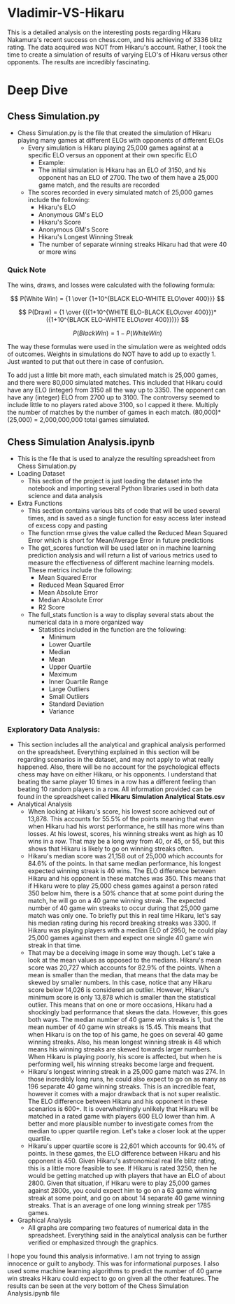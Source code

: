 # Vladimir-VS-Hikaru
This is a detailed analysis on the interesting posts regarding Hikaru Nakamura's recent success on chess.com, and his achieving of 3336 blitz rating. The data acquired was NOT from Hikaru's account. Rather, I took the time to create a simulation of results of varying ELO's of Hikaru versus other opponents. The results are incredibly fascinating.
# Deep Dive 
## Chess Simulation.py
- Chess Simulation.py is the file that created the simulation of Hikaru playing many games at different ELOs with opponents of different ELOs
  - Every simulation is Hikaru playing 25,000 games against at a specific ELO versus an opponent at their own specific ELO
    - Example:
    - The initial simulation is Hikaru has an ELO of 3150, and his opponent has an ELO of 2700. The two of them have a 25,000 game match, and the results are recorded
  - The scores recorded in every simulated match of 25,000 games include the following:
    - Hikaru's ELO
    - Anonymous GM's ELO
    - Hikaru's Score
    - Anonymous GM's Score
    - Hikaru's Longest Winning Streak
    - The number of separate winning streaks Hikaru had that were 40 or more wins
### Quick Note
The wins, draws, and losses were calculated with the following formula:

$$ P(White Win) = {1 \over {1+10^{BLACK ELO-WHITE ELO\over 400}}} $$

$$ P(Draw) = {1 \over {({1+10^{WHITE ELO-BLACK ELO\over 400}})*({1+10^{BLACK ELO-WHITE ELO\over 400}})}} $$

$$ P(Black Win) = 1 - P(White Win) $$

The way these formulas were used in the simulation were as weighted odds of outcomes. Weights in simulations do NOT have to add up to exactly 1. Just wanted to put that out there in case of confusion. 

To add just a little bit more math, each simulated match is 25,000 games, and there were 80,000 simulated matches. This included that Hikaru could have any ELO (integer) from 3150 all the way up to 3350. The opponent can have any (integer) ELO from 2700 up to 3100. The controversy seemed to include little to no players rated above 3100, so I capped it there. Multiply the number of matches by the number of games in each match. (80,000)*(25,000) = 2,000,000,000 total games simulated.

## Chess Simulation Analysis.ipynb
- This is the file that is used to analyze the resulting spreadsheet from Chess Simulation.py
- Loading Dataset
  - This section of the project is just loading the dataset into the notebook and importing several Python libraries used in both data science and data analysis
- Extra Functions
  - This section contains various bits of code that will be used several times, and is saved as a single function for easy access later instead of excess copy and pasting
  - The function rmse gives the value called the Reduced Mean Squared Error which is short for Mean/Average Error in future predictions
  - The get_scores function will be used later on in machine learning prediction analysis and will return a list of various metrics used to measure the effectiveness of different machine learning models. These metrics include the following:
    - Mean Squared Error
    - Reduced Mean Squared Error
    - Mean Absolute Error
    - Median Absolute Error
    - R2 Score
  - The full_stats function is a way to display several stats about the numerical data in a more organized way
    - Statistics included in the function are the following:
      - Minimum
      - Lower Quartile
      - Median
      - Mean
      - Upper Quartile
      - Maximum
      - Inner Quartile Range
      - Large Outliers
      - Small Outliers
      - Standard Deviation
      - Variance
### Exploratory Data Analysis:
  - This section includes all the analytical and graphical analysis performed on the spreadsheet. Everything explained in this section will be regarding scenarios in the dataset, and may not apply to what really happened. Also, there will be no account for the psychological effects chess may have on either Hikaru, or his opponents. I understand that beating the same player 10 times in a row has a different feeling than beating 10 random players in a row. All information provided can be found in the spreadsheet called <b>Hikaru Simulation Analytical Stats.csv</b>
  - Analytical Analysis
     - When looking at Hikaru's score, his lowest score achieved out of 13,878. This accounts for 55.5% of the points meaning that even when Hikaru had his worst performance, he still has more wins than losses. At his lowest, scores, his winning streaks went as high as 10 wins in a row. That may be a long way from 40, or 45, or 55, but this shows that Hikaru is likely to go on winning streaks often.
     - Hikaru's median score was 21,158 out of 25,000 which accounts for 84.6% of the points. In that same median performance, his longest expected winning streak is 40 wins. The ELO difference between Hikaru and his opponent in these matches was 350. This means that if Hikaru were to play 25,000 chess games against a person rated 350 below him, there is a 50% chance that at some point during the match, he will go on a 40 game winning streak. The expected number of 40 game win streaks to occur during that 25,000 game match was only one. To briefly put this in real time Hikaru, let's say his median rating during his record breaking streaks was 3300. If Hikaru was playing players with a median ELO of 2950, he could play 25,000 games against them and expect one single 40 game win streak in that time.
     - That may be a deceiving image in some way though. Let's take a look at the mean values as opposed to the medians. Hikaru's mean score was 20,727 which accounts for 82.9% of the points. When a mean is smaller than the median, that means that the data may be skewed by smaller numbers. In this case, notice that any Hikaru score below 14,026 is considered an outlier. However, Hikaru's minimum score is only 13,878 which is smaller than the statistical outlier. This means that on one or more occasions, Hikaru had a shockingly bad performance that skews the data. However, this goes both ways. The median number of 40 game win streaks is 1, but the mean number of 40 game win streaks is 15.45. This means that when Hikaru is on the top of his game, he goes on several 40 game winning streaks. Also, his mean longest winning streak is 48 which means his winning streaks are skewed towards larger numbers. When Hikaru is playing poorly, his score is affected, but when he is performing well, his winning streaks become large and frequent.
     - Hikaru's longest winning streak in a 25,000 game match was 274. In those incredibly long runs, he could also expect to go on as many as 196 separate 40 game winning streaks. This is an incredible feat, however it comes with a major drawback that is not super realistic. The ELO difference between Hikaru and his opponent in these scenarios is 600+. It is overwhelmingly unlikely that Hikaru will be matched in a rated game with players 600 ELO lower than him. A better and more plausible number to investigate comes from the median to upper quartile region. Let's take a closer look at the upper quartile.
     - Hikaru's upper quartile score is 22,601 which accounts for 90.4% of points. In these games, the ELO difference between Hikaru and his opponent is 450. Given Hikaru's astronomical real life blitz rating, this is a little more feasible to see. If Hikaru is rated 3250, then he would be getting matched up with players that have an ELO of about 2800. Given that situation, if Hikaru were to play 25,000 games against 2800s, you could expect him to go on a 63 game winning streak at some point, and go on about 14 separate 40 game winning streaks. That is an average of one long winning streak per 1785 games.
  - Graphical Analysis
    - All graphs are comparing two features of numerical data in the spreadsheet. Everything said in the analytical analysis can be further verified or emphasized through the graphics.

I hope you found this analysis informative. I am not trying to assign innocence or guilt to anybody. This was for informational purposes. I also used some machine learning algorithms to predict the number of 40 game win streaks Hikaru could expect to go on given all the other features. The results can be seen at the very bottom of the Chess Simulation Analysis.ipynb file 
